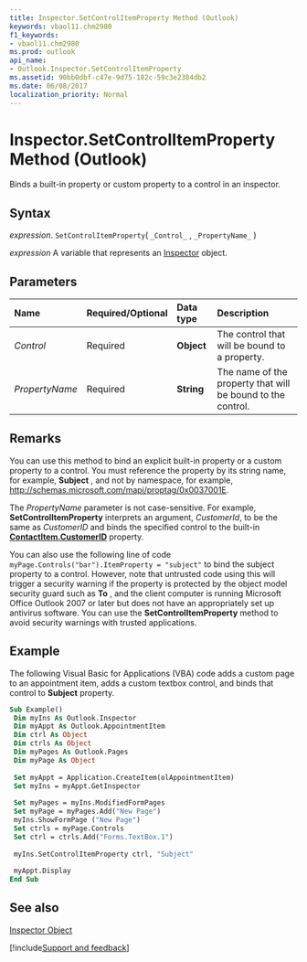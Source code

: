 ```yaml
---
title: Inspector.SetControlItemProperty Method (Outlook)
keywords: vbaol11.chm2980
f1_keywords:
- vbaol11.chm2980
ms.prod: outlook
api_name:
- Outlook.Inspector.SetControlItemProperty
ms.assetid: 90bb0dbf-c47e-9d75-182c-59c3e2384db2
ms.date: 06/08/2017
localization_priority: Normal
---
```



# Inspector.SetControlItemProperty Method (Outlook)

Binds a built-in property or custom property to a control in an inspector. 


## Syntax

_expression_. `SetControlItemProperty`( `_Control_` , `_PropertyName_` )

_expression_ A variable that represents an [Inspector](./Outlook.Inspector.md) object.


## Parameters



|Name|Required/Optional|Data type|Description|
|:-----|:-----|:-----|:-----|
| _Control_|Required| **Object**|The control that will be bound to a property.|
| _PropertyName_|Required| **String**|The name of the property that will be bound to the control.|

## Remarks

You can use this method to bind an explicit built-in property or a custom property to a control. You must reference the property by its string name, for example, **Subject** , and not by namespace, for example, http://schemas.microsoft.com/mapi/proptag/0x0037001E.

The  _PropertyName_ parameter is not case-sensitive. For example, **SetControlItemProperty** interprets an argument, _CustomerId_, to be the same as  _CustomerID_ and binds the specified control to the built-in **[ContactItem.CustomerID](Outlook.ContactItem.CustomerID.md)** property.

You can also use the following line of code  `myPage.Controls("bar").ItemProperty = "subject"` to bind the subject property to a control. However, note that untrusted code using this will trigger a security warning if the property is protected by the object model security guard such as **To** , and the client computer is running Microsoft Office Outlook 2007 or later but does not have an appropriately set up antivirus software. You can use the **SetControlItemProperty** method to avoid security warnings with trusted applications.


## Example

The following Visual Basic for Applications (VBA) code adds a custom page to an appointment item, adds a custom textbox control, and binds that control to **Subject** property.


```vb
Sub Example() 
 Dim myIns As Outlook.Inspector 
 Dim myAppt As Outlook.AppointmentItem 
 Dim ctrl As Object 
 Dim ctrls As Object 
 Dim myPages As Outlook.Pages 
 Dim myPage As Object 
 
 Set myAppt = Application.CreateItem(olAppointmentItem) 
 Set myIns = myAppt.GetInspector 
 
 Set myPages = myIns.ModifiedFormPages 
 Set myPage = myPages.Add("New Page") 
 myIns.ShowFormPage ("New Page") 
 Set ctrls = myPage.Controls 
 Set ctrl = ctrls.Add("Forms.TextBox.1") 
 
 myIns.SetControlItemProperty ctrl, "Subject" 
 
 myAppt.Display 
End Sub
```


## See also


[Inspector Object](Outlook.Inspector.md)

[!include[Support and feedback](~/includes/feedback-boilerplate.md)]